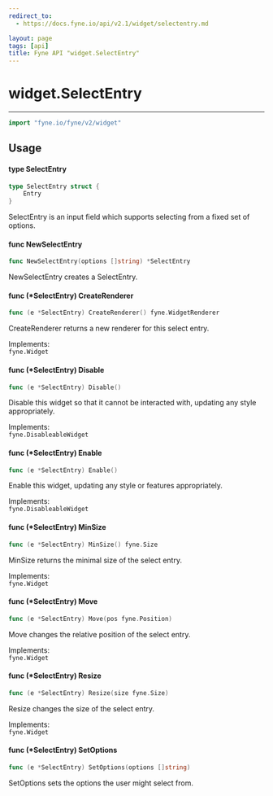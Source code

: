 ```yaml
---
redirect_to:
  - https://docs.fyne.io/api/v2.1/widget/selectentry.md

layout: page
tags: [api]
title: Fyne API "widget.SelectEntry"
---
```



# widget.SelectEntry
---
```go
import "fyne.io/fyne/v2/widget"
```

## Usage

#### type SelectEntry

```go
type SelectEntry struct {
	Entry
}
```

SelectEntry is an input field which supports selecting from a fixed set of options.

#### func  NewSelectEntry

```go
func NewSelectEntry(options []string) *SelectEntry
```
NewSelectEntry creates a SelectEntry.

#### func (*SelectEntry) CreateRenderer

```go
func (e *SelectEntry) CreateRenderer() fyne.WidgetRenderer
```
CreateRenderer returns a new renderer for this select entry.


<div class="implements">Implements: <code>
fyne.Widget</code></div>

#### func (*SelectEntry) Disable

```go
func (e *SelectEntry) Disable()
```
Disable this widget so that it cannot be interacted with, updating any style appropriately.


<div class="implements">Implements: <code>
fyne.DisableableWidget</code></div>

#### func (*SelectEntry) Enable

```go
func (e *SelectEntry) Enable()
```
Enable this widget, updating any style or features appropriately.


<div class="implements">Implements: <code>
fyne.DisableableWidget</code></div>

#### func (*SelectEntry) MinSize

```go
func (e *SelectEntry) MinSize() fyne.Size
```
MinSize returns the minimal size of the select entry.


<div class="implements">Implements: <code>
fyne.Widget</code></div>

#### func (*SelectEntry) Move

```go
func (e *SelectEntry) Move(pos fyne.Position)
```
Move changes the relative position of the select entry.


<div class="implements">Implements: <code>
fyne.Widget</code></div>

#### func (*SelectEntry) Resize

```go
func (e *SelectEntry) Resize(size fyne.Size)
```
Resize changes the size of the select entry.


<div class="implements">Implements: <code>
fyne.Widget</code></div>

#### func (*SelectEntry) SetOptions

```go
func (e *SelectEntry) SetOptions(options []string)
```
SetOptions sets the options the user might select from.
